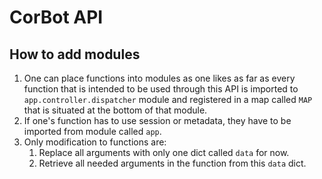 # CorBot API

## How to add modules

1. One can place functions into modules as one likes as far as every function that is intended to be used through this API is imported to ```app.controller.dispatcher``` module and registered in a map called ```MAP``` that is situated at the bottom of that module.
1. If one's function has to use session or metadata, they have to be imported from module called ```app```.
1. Only modification to functions are:
    1. Replace all arguments with only one dict called ```data``` for now.
    1. Retrieve all needed arguments in the function from this ```data``` dict.
